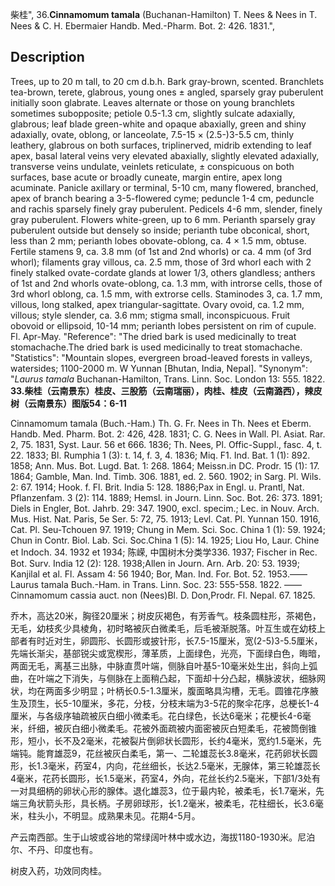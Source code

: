 柴桂",
36.**Cinnamomum tamala** (Buchanan-Hamilton) T. Nees & Nees in T. Nees & C. H. Ebermaier Handb. Med.-Pharm. Bot. 2: 426. 1831.",

## Description
Trees, up to 20 m tall, to 20 cm d.b.h. Bark gray-brown, scented. Branchlets tea-brown, terete, glabrous, young ones ± angled, sparsely gray puberulent initially soon glabrate. Leaves alternate or those on young branchlets sometimes subopposite; petiole 0.5-1.3 cm, slightly sulcate adaxially, glabrous; leaf blade green-white and opaque abaxially, green and shiny adaxially, ovate, oblong, or lanceolate, 7.5-15 × (2.5-)3-5.5 cm, thinly leathery, glabrous on both surfaces, triplinerved, midrib extending to leaf apex, basal lateral veins very elevated abaxially, slightly elevated adaxially, transverse veins undulate, veinlets reticulate, ± conspicuous on both surfaces, base acute or broadly cuneate, margin entire, apex long acuminate. Panicle axillary or terminal, 5-10 cm, many flowered, branched, apex of branch bearing a 3-5-flowered cyme; peduncle 1-4 cm, peduncle and rachis sparsely finely gray puberulent. Pedicels 4-6 mm, slender, finely gray puberulent. Flowers white-green, up to 6 mm. Perianth sparsely gray puberulent outside but densely so inside; perianth tube obconical, short, less than 2 mm; perianth lobes obovate-oblong, ca. 4 × 1.5 mm, obtuse. Fertile stamens 9, ca. 3.8 mm (of 1st and 2nd whorls) or ca. 4 mm (of 3rd whorl); filaments gray villous, ca. 2.5 mm, those of 3rd whorl each with 2 finely stalked ovate-cordate glands at lower 1/3, others glandless; anthers of 1st and 2nd whorls ovate-oblong, ca. 1.3 mm, with introrse cells, those of 3rd whorl oblong, ca. 1.5 mm, with extrorse cells. Staminodes 3, ca. 1.7 mm, villous, long stalked, apex triangular-sagittate. Ovary ovoid, ca. 1.2 mm, villous; style slender, ca. 3.6 mm; stigma small, inconspicuous. Fruit obovoid or ellipsoid, 10-14 mm; perianth lobes persistent on rim of cupule. Fl. Apr-May.
  "Reference": "The dried bark is used medicinally to treat stomachache.The dried bark is used medicinally to treat stomachache.
  "Statistics": "Mountain slopes, evergreen broad-leaved forests in valleys, watersides; 1100-2000 m. W Yunnan [Bhutan, India, Nepal].
  "Synonym": "*Laurus tamala* Buchanan-Hamilton, Trans. Linn. Soc. London 13: 555. 1822.
**33.柴桂（云南景东）桂皮、三股筋（云南瑞丽），肉桂、桂皮（云南潞西），辣皮树（云南景东）图版54：6-11**

Cinnamomum tamala (Buch.-Ham.) Th. G. Fr. Nees in Th. Nees et Eberm. Handb. Med. Pharm. Bot. 2: 426, 428. 1831; C. G. Nees in Wall. Pl. Asiat. Rar. 2, 75. 1831, Syst. Laur. 56 et 666. 1836; Th. Nees, Pl. Offic-Suppl., fasc. 4, t. 22. 1833; Bl. Rumphia 1 (3): t. 14, f. 3, 4. 1836; Miq. F1. Ind. Bat. 1 (1): 892. 1858; Ann. Mus. Bot. Lugd. Bat. 1: 268. 1864; Meissn.in DC. Prodr. 15 (1): 17. 1864; Gamble, Man. Ind. Timb. 306. 1881, ed. 2. 560. 1902; in Sarg. Pl. Wils. 2: 67. 1914; Hook. f. Fl. Brit. India 5: 128. 1886;Pax in Engl. u. Prantl, Nat. Pflanzenfam. 3 (2): 114. 1889; Hemsl. in Journ. Linn. Soc. Bot. 26: 373. 1891; Diels in Engler, Bot. Jahrb. 29: 347. 1900, excl. specim.; Lec. in Nouv. Arch. Mus. Hist. Nat. Paris, 5e Ser. 5: 72, 75. 1913; Levl. Cat. Pl. Yunnan 150. 1916, Cat. Pl. Seu-Tchouen 97. 1919; Chung in Mem. Sci. Soc. China 1 (1): 59. 1924; Chun in Contr. Biol. Lab. Sci. Soc.China 1 (5): 14. 1925; Liou Ho, Laur. Chine et Indoch. 34. 1932 et 1934; 陈嵘, 中国树木分类学336. 1937; Fischer in Rec. Bot. Surv. India 12 (2): 128. 1938;Allen in Journ. Arn. Arb. 20: 53. 1939; Kanjilal et al. Fl. Assam 4: 56 1940; Bor, Man. Ind. For. Bot. 52. 1953.——Laurus tamala Buch.-Ham. in Trans. Linn. Soc. 23: 555-558. 1822. ——Cinnamomum cassia auct. non (Nees)Bl. D. Don,Prodr. Fl. Nepal. 67. 1825.

乔木，高达20米，胸径20厘米；树皮灰褐色，有芳香气。枝条圆柱形，茶褐色，无毛，幼枝炙少具棱角，初时略被灰白微柔毛，后毛被渐脱落。叶互生或在幼枝上部者有时近对生，卵圆形、长圆形或披针形，长7.5-15厘米，宽(2-5)3-5.5厘米，先端长渐尖，基部锐尖或宽楔形，薄革质，上面绿色，光亮，下面绿白色，晦暗，两面无毛，离基三出脉，中脉直贯叶端，侧脉自叶基5-10毫米处生出，斜向上弧曲，在叶端之下消失，与侧脉在上面稍凸起，下面却十分凸起，横脉波状，细脉网状，均在两面多少明显；叶柄长0.5-1.3厘米，腹面略具沟槽，无毛。圆锥花序腋生及顶生，长5-10厘米，多花，分枝，分枝末端为3-5花的聚伞花序，总梗长1-4厘米，与各级序轴疏被灰白细小微柔毛。花白绿色，长达6毫米；花梗长4-6毫米，纤细，被灰白细小微柔毛。花被外面疏被内面密被灰白短柔毛，花被筒倒锥形，短小，长不及2毫米，花被裂片倒卵状长圆形，长约4毫米，宽约1.5毫米，先端钝。能育雄蕊9，花丝被灰白柔毛，第一、二轮雄蕊长3.8毫米，花药卵状长圆形，长1.3毫米，药室4，内向，花丝细长，长达2.5毫米，无腺体，第三轮雄蕊长4毫米，花药长圆形，长1.5毫米，药室4，外向，花丝长约2.5毫米，下部1/3处有一对具细柄的卵状心形的腺体。退化雄蕊3，位于最内轮，被柔毛，长1.7毫米，先端三角状箭头形，具长柄。子房卵球形，长1.2毫米，被柔毛，花柱细长，长3.6毫米，柱头小，不明显。成熟果未见。花期4-5月。

产云南西部。生于山坡或谷地的常绿阔叶林中或水边，海拔1180-1930米。尼泊尔、不丹、印度也有。

树皮入药，功效同肉桂。
